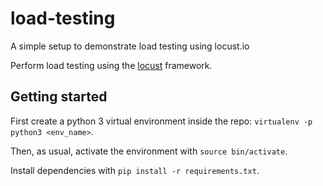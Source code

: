 # load-testing
A simple setup to demonstrate load testing using locust.io

Perform load testing using the [locust](https://locust.io/) framework.

## Getting started

First create a python 3 virtual environment inside the repo: `virtualenv -p python3 <env_name>`.
  
Then, as usual, activate the environment with `source bin/activate`.

Install dependencies with `pip install -r requirements.txt`.
